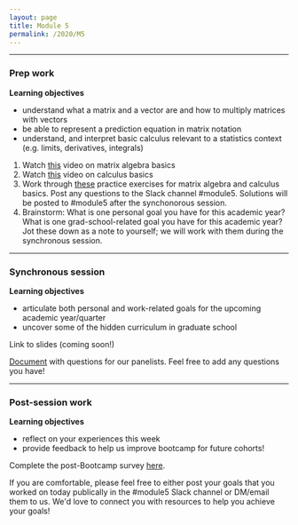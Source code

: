 ```yaml
---
layout: page
title: Module 5
permalink: /2020/M5
---
```


---
### Prep work
**Learning objectives**
- understand what a matrix and a vector are and how to multiply matrices with vectors
- be able to represent a prediction equation in matrix notation
- understand, and interpret basic calculus relevant to a statistics context (e.g. limits, derivatives, integrals)

1. Watch [this](https://drive.google.com/file/d/1jBhWQH9EkuW_-5eVDS39Ihww111NDzlm/view?usp=sharing) video on matrix algebra basics
2. Watch [this](https://drive.google.com/file/d/1CVdm76wjxVYPUpsKKSOiKE0I8FeyKmY2/view?usp=sharing) video on calculus basics
3. Work through [these](https://docs.google.com/document/d/1ucxbH85yNPNKLHNutEDZSalZRFRq9qtNJW-sKh39pr8/edit?usp=sharing) practice exercises for matrix algebra and calculus basics. Post any questions to the Slack channel #module5. Solutions will be posted to #module5 after the synchonorous session.
4. Brainstorm: What is one personal goal you have for this academic year? What is one grad-school-related goal you have for this academic year? Jot these down as a note to yourself; we will work with them during the synchronous session.

---
### Synchronous session
**Learning objectives**
- articulate both personal and work-related goals for the upcoming academic year/quarter
- uncover some of the hidden curriculum in graduate school

Link to slides (coming soon!)

[Document](https://docs.google.com/document/d/11XLUD5Jspu7NapHpTi2r58o0NLwA7ITy6z8IqlGYiRo/edit?usp=sharing) with questions for our panelists. Feel free to add any questions you have! 

---
### Post-session work
**Learning objectives**
- reflect on your experiences this week
- provide feedback to help us improve bootcamp for future cohorts!

Complete the post-Bootcamp survey [here](https://stanforduniversity.qualtrics.com/jfe/form/SV_7QfIrN3qkkMtJnn). 

If you are comfortable, please feel free to either post your goals that you worked on today publically in the #module5 Slack channel or DM/email them to us. We'd love to connect you with resources to help you achieve your goals! 
